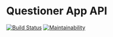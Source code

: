 # Questioner App API

[![Build Status](https://travis-ci.org/jnkindi/Questioner.svg?branch=api)](https://travis-ci.org/jnkindi/Questioner)   [![Maintainability](https://api.codeclimate.com/v1/badges/384a63f4eddd9d87d29e/maintainability)](https://codeclimate.com/github/jnkindi/Questioner/maintainability)
